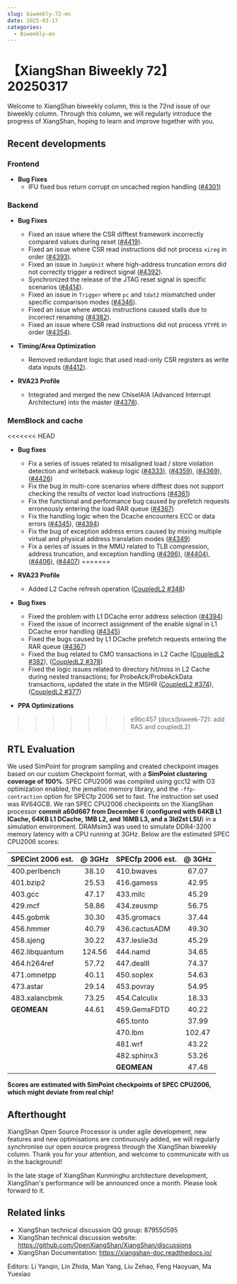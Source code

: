 ```yaml
---
slug: biweekly-72-en
date: 2025-03-17
categories:
  - Biweekly-en
---
```


# 【XiangShan Biweekly 72】20250317

Welcome to XiangShan biweekly column, this is the 72nd issue of our biweekly column. Through this column, we will regularly introduce the progress of XiangShan, hoping to learn and improve together with you.

<!-- more -->
## Recent developments

### Frontend

- **Bug Fixes**
    - IFU fixed bus return corrupt on uncached region handling ([#4301](https://github.com/OpenXiangShan/XiangShan/pull/4301))

### Backend

- **Bug Fixes**
    - Fixed an issue where the CSR difftest framework incorrectly compared values during reset ([#4419](https://github.com/OpenXiangShan/XiangShan/pull/4419)).  
    - Fixed an issue where CSR read instructions did not process `xireg` in order ([#4393](https://github.com/OpenXiangShan/XiangShan/pull/4393)).  
    - Fixed an issue in `JumpUnit` where high-address truncation errors did not correctly trigger a redirect signal ([#4392](https://github.com/OpenXiangShan/XiangShan/pull/4392)).  
    - Synchronized the release of the JTAG reset signal in specific scenarios ([#4414](https://github.com/OpenXiangShan/XiangShan/pull/4414)).  
    - Fixed an issue in `Trigger` where `pc` and `tdat2` mismatched under specific comparison modes ([#4346](https://github.com/OpenXiangShan/XiangShan/pull/4346)).  
    - Fixed an issue where `AMOCAS` instructions caused stalls due to incorrect renaming ([#4382](https://github.com/OpenXiangShan/XiangShan/pull/4382)).  
    - Fixed an issue where CSR read instructions did not process `VTYPE` in order ([#4354](https://github.com/OpenXiangShan/XiangShan/pull/4354)).  

- **Timing/Area Optimization**
    - Removed redundant logic that used read-only CSR registers as write data inputs ([#4412](https://github.com/OpenXiangShan/XiangShan/pull/4412)).  

- **RVA23 Profile**
    - Integrated and merged the new ChiselAIA (Advanced Interrupt Architecture) into the master ([#4378](https://github.com/OpenXiangShan/XiangShan/pull/4378)).

### MemBlock and cache

<<<<<<< HEAD
- **Bug fixes**
    - Fix a series of issues related to misaligned load / store violation detection and writeback wakeup logic ([#4333](https://github.com/OpenXiangShan/XiangShan/pull/4333)), ([#4359](https://github.com/OpenXiangShan/XiangShan/pull/4359)), ([#4369](https://github.com/OpenXiangShan/XiangShan/pull/4369)), ([#4426](https://github.com/OpenXiangShan/XiangShan/pull/4426))
    - Fix the bug in multi-core scenarios where difftest does not support checking the results of vector load instructions ([#4361](https://github.com/OpenXiangShan/XiangShan/pull/4361))
    - Fix the functional and performance bug caused by prefetch requests erroneously entering the load RAR queue ([#4367](https://github.com/OpenXiangShan/XiangShan/pull/4367))
    - Fix the handling logic when the Dcache encounters ECC or data errors ([#4345](https://github.com/OpenXiangShan/XiangShan/pull/4345)), ([#4394](https://github.com/OpenXiangShan/XiangShan/pull/4394))
    - Fix the bug of exception address errors caused by mixing multiple virtual and physical address translation modes ([#4349](https://github.com/OpenXiangShan/XiangShan/pull/4349))
    - Fix a series of issues in the MMU related to TLB compression, address truncation, and exception handling ([#4396](https://github.com/OpenXiangShan/XiangShan/pull/4396)), ([#4404](https://github.com/OpenXiangShan/XiangShan/pull/4404)), ([#4406](https://github.com/OpenXiangShan/XiangShan/pull/4406)), ([#4407](https://github.com/OpenXiangShan/XiangShan/pull/4407))
=======
- **RVA23 Profile**
  - Added L2 Cache refresh operation ([CoupledL2 #348](https://github.com/OpenXiangShan/CoupledL2/pull/348))

- **Bug fixes**
  - Fixed the problem with L1 DCache error address selection ([#4394](https://github.com/OpenXiangShan/XiangShan/pull/4394))
  - Fixed the issue of incorrect assignment of the enable signal in L1 DCache error handling ([#4345](https://github.com/OpenXiangShan/XiangShan/pull/4345))
  - Fixed the bugs caused by L1 DCache prefetch requests entering the RAR queue ([#4367](https://github.com/OpenXiangShan/XiangShan/pull/4367))
  - Fixed the bug related to CMO transactions in L2 Cache ([CoupledL2 #382](https://github.com/OpenXiangShan/CoupledL2/pull/382)), ([CoupledL2 #378](https://github.com/OpenXiangShan/CoupledL2/pull/378))
  - Fixed the logic issues related to directory hit/miss in L2 Cache during nested transactions; for ProbeAck/ProbeAckData transactions, updated the state in the MSHR ([CoupledL2 #374](https://github.com/OpenXiangShan/CoupledL2/pull/382)), ([CoupledL2 #377](https://github.com/OpenXiangShan/CoupledL2/pull/378))

- **PPA Optimizations**
>>>>>>> e9bc457 (docs(biweek-72): add RAS and coupledL2)

## RTL Evaluation

We used SimPoint for program sampling and created checkpoint images based on our custom Checkpoint format, with a **SimPoint clustering coverage of 100%**. SPEC CPU2006 was compiled using gcc12 with O3 optimization enabled, the jemalloc memory library, and the `-ffp-contraction` option for SPECfp 2006 set to fast. The instruction set used was RV64GCB. We ran SPEC CPU2006 checkpoints on the XiangShan processor **commit a60d667 from December 6** (**configured with 64KB L1 ICache, 64KB L1 DCache, 1MB L2, and 16MB L3, and a 3ld2st LSU**) in a simulation environment. DRAMsim3 was used to simulate DDR4-3200 memory latency with a CPU running at 3GHz. Below are the estimated SPEC CPU2006 scores:

| SPECint 2006 est. | @ 3GHz | SPECfp 2006 est.  | @ 3GHz |
| :---------------- | :----: | :---------------- | :----: |
| 400.perlbench     | 38.10  | 410.bwaves        | 67.07  |
| 401.bzip2         | 25.53  | 416.gamess        | 42.95  |
| 403.gcc           | 47.17  | 433.milc          | 45.29  |
| 429.mcf           | 58.86  | 434.zeusmp        | 56.75  |
| 445.gobmk         | 30.30  | 435.gromacs       | 37.44  |
| 456.hmmer         | 40.79  | 436.cactusADM     | 49.30  |
| 458.sjeng         | 30.22  | 437.leslie3d      | 45.29  |
| 462.libquantum    | 124.56 | 444.namd          | 34.65  |
| 464.h264ref       | 57.72  | 447.dealII        | 74.37  |
| 471.omnetpp       | 40.11  | 450.soplex        | 54.63  |
| 473.astar         | 29.14  | 453.povray        | 54.95  |
| 483.xalancbmk     | 73.25  | 454.Calculix      | 18.33  |
| **GEOMEAN**       | 44.61  | 459.GemsFDTD      | 40.22  |
|                   |        | 465.tonto         | 37.99  |
|                   |        | 470.lbm           | 102.47 |
|                   |        | 481.wrf           | 43.22  |
|                   |        | 482.sphinx3       | 53.26  |
|                   |        | **GEOMEAN**       | 47.48  |

**Scores are estimated with SimPoint checkpoints of SPEC CPU2006, which might deviate from real chip!**

## Afterthought

XiangShan Open Source Processor is under agile development, new features and new optimisations are continuously added, we will regularly synchronise our open source progress through the XiangShan biweekly column. Thank you for your attention, and welcome to communicate with us in the background!

In the late stage of XiangShan Kunminghu architecture development, XiangShan's performance will be announced once a month. Please look forward to it.

## Related links

* XiangShan technical discussion QQ group: 879550595
* XiangShan technical discussion website: https://github.com/OpenXiangShan/XiangShan/discussions
* XiangShan Documentation: https://xiangshan-doc.readthedocs.io/

Editors: Li Yanqin, Lin Zhida, Man Yang, Liu Zehao, Feng Haoyuan, Ma Yuexiao
